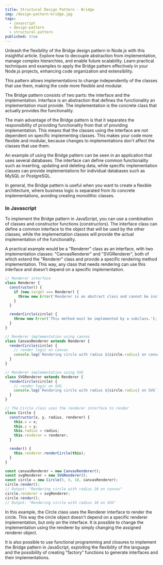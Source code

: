 ```yaml
---
title: Structural Design Pattern - Bridge
img: /design-pattern-bridge.jpg
tags:
  - javascript
  - design-pattern
  - structural-pattern
published: true
---
```


Unleash the flexibility of the Bridge design pattern in Node.js with this insightful article. Explore how to decouple abstraction from implementation, manage complex hierarchies, and enable future scalability. Learn practical techniques and examples to apply the Bridge pattern effectively in your Node.js projects, enhancing code organization and extensibility.

<!--more-->

This pattern allows implementations to change independently of the classes that use them, making the code more flexible and modular.

The Bridge pattern consists of two parts: the interface and the implementation. Interface is an abstraction that defines the functionality an implementation must provide. The implementation is the concrete class that actually provides the functionality.

The main advantage of the Bridge pattern is that it separates the responsibility of providing functionality from that of providing implementation. This means that the classes using the interface are not dependent on specific implementing classes. This makes your code more flexible and modular, because changes to implementations don't affect the classes that use them.

An example of using the Bridge pattern can be seen in an application that uses several databases. The interface can define common functionality such as inserting, updating and deleting data, while specific implementation classes can provide implementations for individual databases such as MySQL or PostgreSQL.

In general, the Bridge pattern is useful when you want to create a flexible architecture, where business logic is separated from its concrete implementations, avoiding creating monolithic classes.

### In Javascript

To implement the Bridge pattern in JavaScript, you can use a combination of classes and constructor functions (constructors). The interface class can define a common interface to the object that will be used by the other classes, while the implementation classes will provide the actual implementation of the functionality.

A practical example would be a "Renderer" class as an interface, with two implementation classes: "CanvasRenderer" and "SVGRenderer", both of which extend the "Renderer" class and provide a specific rendering method implementation. This way, any class that needs rendering can use this interface and doesn't depend on a specific implementation.

```javascript
// Renderer interface
class Renderer {
  constructor() {
    if (new.target === Renderer) {
      throw new Error('Renderer is an abstract class and cannot be instantiated.');
    }
  }

  renderCircle(circle) {
    throw new Error('This method must be implemented by a subclass.');
  }
}

// Renderer implementation using canvas
class CanvasRenderer extends Renderer {
  renderCircle(circle) {
    // render logic on canvas
    console.log(`Rendering circle with radius ${circle.radius} on canvas`);
  }
}

// Renderer implementation using SVG
class SVGRenderer extends Renderer {
  renderCircle(circle) {
    // render logic on SVG
    console.log(`Rendering circle with radius ${circle.radius} on SVG`);
  }
}

// The Circle class uses the renderer interface to render
class Circle {
  constructor(x, y, radius, renderer) {
    this.x = x;
    this.y = y;
    this.radius = radius;
    this.renderer = renderer;
  }

  render() {
    this.renderer.renderCircle(this);
  }
}

const canvasRenderer = new CanvasRenderer();
const svgRenderer = new SVGRenderer();
const circle = new Circle(5, 5, 10, canvasRenderer);
circle.render();
// Output: "Rendering circle with radius 10 on canvas"
circle.renderer = svgRenderer;
circle.render();
// Output: "Rendering circle with radius 10 on SVG"
```

In this example, the Circle class uses the Renderer interface to render the circle. This way the circle object doesn't depend on a specific renderer implementation, but only on the interface. It is possible to change the implementation using the renderer by simply changing the assigned renderer object.

It is also possible to use functional programming and closures to implement the Bridge pattern in JavaScript, exploiting the flexibility of the language and the possibility of creating "factory" functions to generate interfaces and their implementations.
